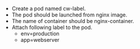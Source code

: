 - Create a pod named cw-label. 
- The pod should be launched from nginx image. 
- The name of container should be nginx-container. 
- Attach following label to the pod.
    - env=production
    - app=webserver